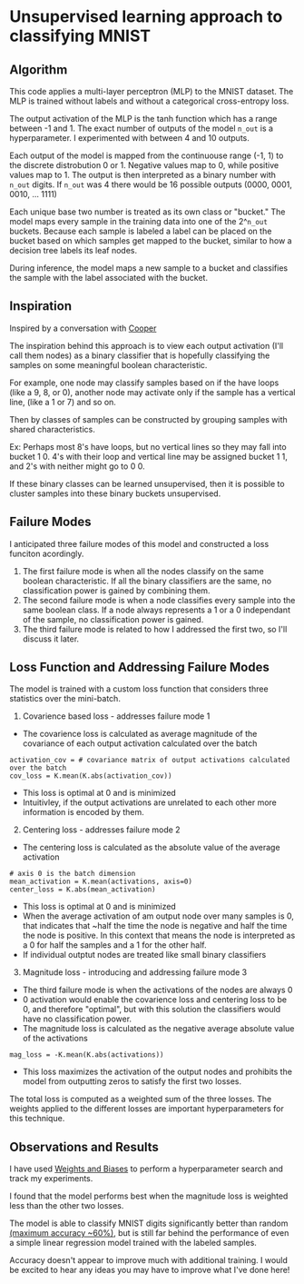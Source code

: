 # Unsupervised learning approach to classifying MNIST

## Algorithm
This code applies a multi-layer perceptron (MLP) to the MNIST dataset. The MLP is trained without labels and without a categorical cross-entropy loss.

The output activation of the MLP is the tanh function which has a range between -1 and 1. The exact number of outputs of the model `n_out` is a hyperparameter. I experimented with between 4 and 10 outputs.

Each output of the model is mapped from the continuouse range (-1, 1) to the discrete distrobution 0 or 1. Negative values map to 0, while positive values map to 1.
The output is then interpreted as a binary number with `n_out` digits. If `n_out` was 4 there would be 16 possible outputs (0000, 0001, 0010, ... 1111)

Each unique base two number is treated as its own class or "bucket." The model maps every sample in the training data into one of the 2^`n_out` buckets.
Because each sample is labeled a label can be placed on the bucket based on which samples get mapped to the bucket, similar to how a decision tree labels its leaf nodes.

During inference, the model maps a new sample to a bucket and classifies the sample with the label associated with the bucket.

## Inspiration
Inspired by a conversation with [Cooper](https://github.com/coopersigrist)

The inspiration behind this approach is to view each output activation (I'll call them nodes) as a binary classifier that is hopefully classifying the samples on some meaningful boolean characteristic.

For example, one node may classify samples based on if the have loops (like a 9, 8, or 0), another node may activate only if the sample has a vertical line, (like a 1 or 7) and so on.

Then by classes of samples can be constructed by grouping samples with shared characteristics.

Ex: Perhaps most 8's have loops, but no vertical lines so they may fall into bucket 1 0. 4's with their loop and vertical line may be assigned bucket 1 1, and 2's with neither might go to 0 0.

If these binary classes can be learned unsupervised, then it is possible to cluster samples into these binary buckets unsupervised.

## Failure Modes
I anticipated three failure modes of this model and constructed a loss funciton acordingly.
1. The first failure mode is when all the nodes classify on the same boolean characteristic. If all the binary classifiers are the same, no classification power is gained by combining them.
2. The second failure mode is when a node classifies every sample into the same boolean class. If a node always represents a 1 or a 0 independant of the sample, no classification power is gained.
3. The third failure mode is related to how I addressed the first two, so I'll discuss it later.

## Loss Function and Addressing Failure Modes
The model is trained with a custom loss function that considers three statistics over the mini-batch.
1. Covarience based loss - addresses failure mode 1
  * The covarience loss is calculated as average magnitude of the covariance of each output activation calculated over the batch
  ```
  activation_cov = # covariance matrix of output activations calculated over the batch
  cov_loss = K.mean(K.abs(activation_cov))
  ```
  * This loss is optimal at 0 and is minimized
  * Intuitivley, if the output activations are unrelated to each other more information is encoded by them.
2. Centering loss - addresses failure mode 2
  * The centering loss is calculated as the absolute value of the average activation
  ```
  # axis 0 is the batch dimension
  mean_activation = K.mean(activations, axis=0)
  center_loss = K.abs(mean_activation)
  ```
  * This loss is optimal at 0 and is minimized
  * When the average activation of am output node over many samples is 0, that indicates that ~half the time the node is negative and half the time the node is positive. In this context that means the node is interpreted as a 0 for half the samples and a 1 for the other half.
  * If individual outptut nodes are treated like small binary classifiers
3. Magnitude loss - introducing and addressing failure mode 3
  * The third failure mode is when the activations of the nodes are always 0
  * 0 activation would enable the covarience loss and centering loss to be 0, and therefore "optimal", but with this solution the classifiers would have no classification power.
  * The magnitude loss is calculated as the negative average absolute value of the activations
  ```
  mag_loss = -K.mean(K.abs(activations))
  ```
  * This loss maximizes the activation of the output nodes and prohibits the model from outputting zeros to satisfy the first two losses.
  
  The total loss is computed as a weighted sum of the three losses.
  The weights applied to the different losses are important hyperparameters for this technique.

## Observations and Results
I have used [Weights and Biases](https://wandb.ai/bill-ray0259/multiclass_bin_classifier) to perform a hyperparameter search and track my experiments.

I found that the model performs best when the magnitude loss is weighted less than the other two losses.

The model is able to classify MNIST digits significantly better than random [(maximum accuracy ~60%)](https://wandb.ai/bill-ray0259/multiclass_bin_classifier/runs/2s1har4p/overview?workspace=user-bill-ray0259), but is still far behind the performance of even a simple linear regression model trained with the labeled samples.

Accuracy doesn't appear to improve much with additional training. I would be excited to hear any ideas you may have to improve what I've done here!
